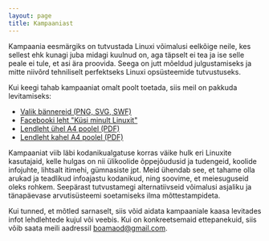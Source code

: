 ```yaml
---
layout: page
title: Kampaaniast
---
```


Kampaania eesmärgiks on tutvustada Linuxi võimalusi eelkõige neile, kes sellest
ehk kunagi juba midagi kuulnud on, aga täpselt ei tea ja ise selle peale ei tule,
et asi ära proovida. Seega on jutt mõeldud julgustamiseks ja mitte niivõrd
tehniliselt perfektseks Linuxi opsüsteemide tutvustuseks.

Kui keegi tahab kampaaniat omalt poolt toetada, siis meil on pakkuda levitamiseks:

  * [Valik bännereid (PNG, SVG, SWF)](http://juhend.estobuntu.org/banners/kysi-mult-linuxit/)
  * [Facebooki  leht "Küsi minult Linuxit"](http://www.facebook.com/pages/Küsi-minult-Linuxit/168955989845890)
  * [Lendleht ühel A4 poolel (PDF)](http://juhend.estobuntu.org/banners/kysi-mult-linuxit/kysi-linuxit-lk1.pdf)
  * [Lendleht kahel A4 poolel (PDF)](http://juhend.estobuntu.org/banners/kysi-mult-linuxit/kysi-linuxit-2poolne.pdf)

Kampaaniat viib läbi kodanikualgatuse korras väike hulk eri Linuxite kasutajaid,
kelle hulgas on nii ülikoolide õppejõudusid ja tudengeid, koolide infojuhte,
lihtsalt itimehi, gümnasiste jpt. Meid ühendab see, et tahame olla arukad ja
teadlikud infoajastu kodanikud, ning soovime, et meiesuguseid oleks rohkem.
Seepärast tutvustamegi alternatiivseid võimalusi asjaliku ja tänapäevase
arvutisüsteemi soetamiseks ilma mõttestampideta.

Kui tunned, et mõtled sarnaselt, siis võid aidata kampaaniale kaasa levitades
infot lehdlehtede kujul või veebis. Kui on konkreetsemaid ettepanekuid, siis
võib saata meili aadressil [boamaod@gmail.com](mailto:boamaod@gmail.com).


